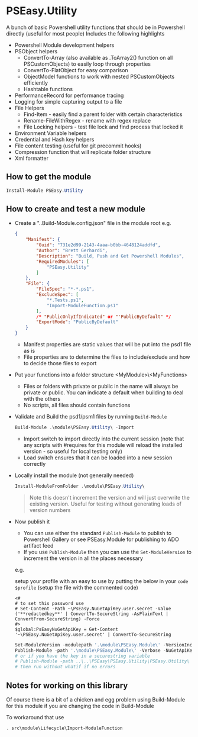 # PSEasy.Utility

A bunch of basic Powershell utility functions that should be in Powershell directly (useful for most people) Includes the following highlights

- Powershell Module development helpers
- PSObject helpers
    - ConvertTo-Array (also available as .ToArray2() function on all PSCustomObjects) to easily loop through properties
    - ConvertTo-FlatObject for easy comparison
    - ObjectModel functions to work with nested PSCustomObjects efficiently
    - Hashtable functions
- PerformanceRecord for performance tracing
- Logging for simple capturing output to a file
- File Helpers
    - Find-Item - easily find a parent folder with certain characteristics
    - Rename-FileWithRegex - rename with regex replace
    - File Locking helpers - test file lock and find process that locked it
- Environment Variable helpers
- Credential and Hash key helpers
- File content testing (useful for git precommit hooks)
- Compression function that will replicate folder structure
- Xml formatter

## How to get the module

``` powershell
Install-Module PSEasy.Utility
```

## How to create and test a new module

- Create a "..Build-Module.config.json" file in the module root e.g.

    ``` json
    {
        "Manifest": {
            "Guid": "731e2d99-2143-4aaa-b0bb-4648124addfd",
            "Author": "Brett Gerhardi",
            "Description": "Build, Push and Get Powershell Modules",
            "RequiredModules": [
                "PSEasy.Utility"
            ]
        },
        "File": {
            "FileSpec": "*-*.ps1",
            "ExcludeSpec": [
                "*.Tests.ps1",
                "Import-ModuleFunction.ps1"
            ],
            /* "PublicOnlyIfIndicated" or "'PublicByDefault" */
            "ExportMode": "PublicByDefault"
        }
    }
    ```

    - Manifest properties are static values that will be put into the psd1 file as is
    - File properties are to determine the files to include/exclude and how to decide those files to export

- Put your functions into a folder structure \<MyModule>\\\<MyFunctions>
    - Files or folders with private or public in the name will always be private or public. You can indicate a default when building to deal with the others
    - No scripts, all files should contain functions

- Validate and Build the psd1/psm1 files by running ```Build-Module```

    ``` powershell
    Build-Module .\module\PSEasy.Utility\ -Import
    ```

    - Import switch to import directly into the current session (note that any scripts with #requires for this module will reload the installed version - so useful for local testing only)
    - Load switch ensures that it can be loaded into a new session correctly

- Locally install the module (not generally needed)

    ``` powershell
    Install-ModuleFromFolder .\module\PSEasy.Utility\
    ```

    > Note this doesn't increment the version and will just overwrite the existing version. Useful for testing without generating loads of version numbers

- Now publish it
    - You can use either the standard ```Publish-Module``` to publish to Powershell Gallery or see PSEasy.Module for publishing to ADO artifact feed
    - If you use ```Publish-Module``` then you can use the ```Set-ModuleVersion``` to increment the version in all the places necessary

    e.g.

    setup your profile with an easy to use by putting the below in your ```code $profile``` (setup the file with the commented code)
    ```
    <#
    # to set this password use
    # Set-Content -Path ~\PsEasy.NuGetApiKey.user.secret -Value ('**redactedkey**' | ConvertTo-SecureString -AsPlainText | ConvertFrom-SecureString) -Force
    #>
    $global:PsEasyNuGetApiKey = Get-Content '~\PSEasy.NuGetApiKey.user.secret' | ConvertTo-SecureString
    ```

    ``` powershell
    Set-ModuleVersion -modulepath '.\module\PSEasy.Module\' -VersionIncrementType Patch
    Publish-Module -path '.\module\PSEasy.Module\' -Verbose -NuGetApiKey 'Your key here' -whatif
    # or if you have the key in a securestring variable
    # Publish-Module -path ..\..\PSEasy\PSEasy.Utility\PSEasy.Utility\ -Verbose -NuGetApiKey ($PsEasyNuGetApiKey | ConvertFrom-SecureString -AsPlainText) -Whatif
    # then run without whatif if no errors
    ```

## Notes for working on this library

Of course there is a bit of a chicken and egg problem using Build-Module for this module if you are changing the code in Build-Module

To workaround that use

``` powershell
. src\module\Lifecycle\Import-ModuleFunction
```
